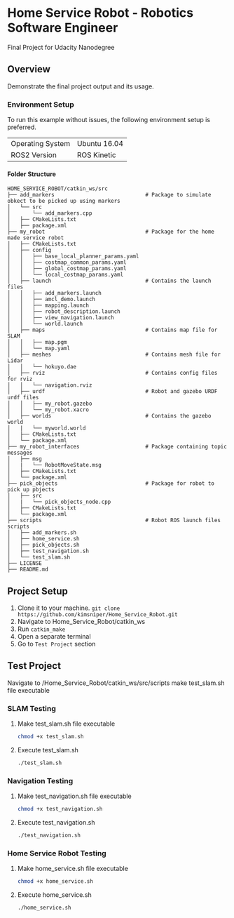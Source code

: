 # Home Service Robot - Robotics Software Engineer

Final Project for Udacity Nanodegree

## Overview

Demonstrate the final project output and its usage.

### Environment Setup

To run this example without issues, the following environment setup is preferred.

|                  |                          |
|------------------|--------------------------|
| Operating System | Ubuntu 16.04             |
| ROS2 Version     | ROS Kinetic              |


#### Folder Structure

```
HOME_SERVICE_ROBOT/catkin_ws/src
├── add_markers                             # Package to simulate obkect to be picked up using markers                         
│   └── src
│       └── add_markers.cpp
│   ├── CMakeLists.txt
│   ├── package.xml
├── my_robot                                # Package for the home made service robot
│   ├── CMakeLists.txt
│   ├── config                          
│   │   ├── base_local_planner_params.yaml
│   │   ├── costmap_common_params.yaml
│   │   ├── global_costmap_params.yaml
│   │   └── local_costmap_params.yaml
│   ├── launch                              # Contains the launch files
│   │   ├── add_markers.launch  
│   │   ├── amcl_demo.launch  
│   │   ├── mapping.launch       
│   │   ├── robot_description.launch 
│   │   ├── view_navigation.launch    
│   │   └── world.launch     
│   ├── maps                                # Contains map file for SLAM     
│   │   ├── map.pgm                         
│   │   └── map.yaml                        
│   ├── meshes                              # Contains mesh file for Lidar
│   │   └── hokuyo.dae                      
│   ├── rviz                                # Contains config files for rviz                        
│   │   └── navigation.rviz
│   ├── urdf                                # Robot and gazebo URDF urdf files
│   │   ├── my_robot.gazebo
│   │   └── my_robot.xacro
│   ├── worlds                              # Contains the gazebo world
│   |   └── myworld.world
│   ├── CMakeLists.txt
│   └── package.xml
├── my_robot_interfaces                     # Package containing topic messages
│   ├── msg
│   |   └── RobotMoveState.msg
│   ├── CMakeLists.txt
│   └── package.xml
├── pick_objects                            # Package for robot to pick up pbjects
│   ├── src
│   |   └── pick_objects_node.cpp
│   ├── CMakeLists.txt
│   └── package.xml
├── scripts                                 # Robot ROS launch files scripts
│   ├── add_markers.sh
│   ├── home_service.sh             
│   ├── pick_objects.sh
│   ├── test_navigation.sh
│   └── test_slam.sh
├── LICENSE
├── README.md
```


## Project Setup

1. Clone it to your machine.  `git clone https://github.com/kimsniper/Home_Service_Robot.git`
2. Navigate to Home_Service_Robot/catkin_ws
3. Run `catkin_make`
4. Open a separate terminal
5. Go to `Test Project` section

## Test Project

Navigate to /Home_Service_Robot/catkin_ws/src/scripts make test_slam.sh file executable

### SLAM Testing

1. Make test_slam.sh file executable
    ```bash
    chmod +x test_slam.sh
    ```
2. Execute test_slam.sh
    ```bash
    ./test_slam.sh
    ```
### Navigation Testing

1. Make test_navigation.sh file executable
    ```bash
    chmod +x test_navigation.sh
    ```
2. Execute test_navigation.sh
    ```bash
    ./test_navigation.sh
    ```
### Home Service Robot Testing

1. Make home_service.sh file executable
    ```bash
    chmod +x home_service.sh
    ```
2. Execute home_service.sh
    ```bash
    ./home_service.sh